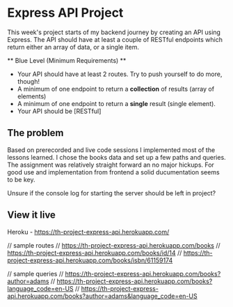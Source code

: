 # Express API Project

This week's project starts of my backend journey by creating an API using Express. The API should have at least a couple of RESTful endpoints which return either an array of data, or a single item.

** Blue Level (Minimum Requirements) **

- Your API should have at least 2 routes. Try to push yourself to do more, though!
- A minimum of one endpoint to return a **collection** of results (array of elements)
- A minimum of one endpoint to return a **single** result (single element).
- Your API should be [RESTful]

## The problem

Based on prerecorded and live code sessions I implemented most of the lessons learned. I chose the books data and set up a few paths and queries. The assignment was relatively straight forward an no major hickups. For good use and implementation from frontend a solid ducumentation seems to be key.

Unsure if the console log for starting the server should be left in project?

<!-- Tried to implement more querys, for example
if (title) {
    booksToSend = booksToSend
      .filter(book => book.title.toLowerCase().indexOf(title.toLowerCase()) !== -1)
  } 
But couldn't get to work. Do not understand why since it is the same syntax as author? tried replacing title with another syntax but that didn't resolve anything... -->

## View it live

Heroku - https://th-project-express-api.herokuapp.com/

// sample routes
// https://th-project-express-api.herokuapp.com/books
// https://th-project-express-api.herokuapp.com/books/id/14
// https://th-project-express-api.herokuapp.com/books/isbn/61159174

// sample queries
// https://th-project-express-api.herokuapp.com/books?author=adams
// https://th-project-express-api.herokuapp.com/books?language_code=en-US
// https://th-project-express-api.herokuapp.com/books?author=adams&language_code=en-US


